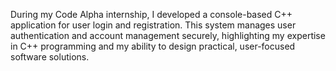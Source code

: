 During my Code Alpha internship, I developed a console-based C++ application for user login and registration. This system manages user authentication and account management securely, highlighting my expertise in C++ programming and my ability to design practical, user-focused software solutions.
